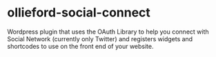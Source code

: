 ollieford-social-connect
========================

Wordpress plugin that uses the OAuth Library to help you connect with Social Network (currently only Twitter) and registers widgets and shortcodes to use on the front end of your website.
